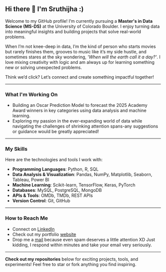 ## Hi there 👋 I'm Sruthijha :)

Welcome to my GitHub profile! I’m currently pursuing a **Master's in Data Science (MS-DS)** at the University of Colorado Boulder. I enjoy turning data into meaningful insights and building projects that solve real-world problems.

When I’m not knee-deep in data, I’m the kind of person who starts movies but rarely finishes them, grooves to music like it’s my side hustle, and sometimes stares at the sky wondering, *'When will the earth call it a day?'*. I love mixing creativity with logic and am always up for learning something new or solving unexpected problems.

Think we’d click? Let’s connect and create something impactful together!

---

### What I'm Working On
- Building an Oscar Prediction Model to forecast the 2025 Academy Award winners in key categories using data analysis and machine learning.
- Exploring my passion in the ever-expanding world of data while navigating the challenges of shrinking attention spans-any suggestions or guidance would be greatly appreciated!

---

### My Skills
Here are the technologies and tools I work with:
- **Programming Languages**: Python, R, SQL
- **Data Analysis & Visualization**: Pandas, NumPy, Matplotlib, Seaborn, Tableau, Power BI
- **Machine Learning**: Scikit-learn, TensorFlow, Keras, PyTorch
- **Databases**: MySQL, PostgreSQL, MongoDB
- **APIs & Tools**: OMDb, TMDb, REST APIs
- **Version Control**: Git, GitHub

------

### How to Reach Me
- Connect on [LinkedIn](https://www.linkedin.com/in/sruthijha/) 
- Check out my portfolio [website](https://github.com)
- Drop me a [mail](sruthipagolu@gmail.com) because even spam deserves a little attention XD Just kidding, I respond within minutes and take your email very seriously.

---

**Check out my repositories** below for exciting projects, tools, and experiments! Feel free to star or fork anything you find inspiring.
